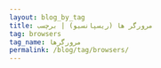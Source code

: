 ```yaml
---
layout: blog_by_tag
title: مرورگر ها (ریسپانسیو) | برچسب
tag: browsers
tag_name: مرورگرها
permalink: /blog/tag/browsers/
---
```

